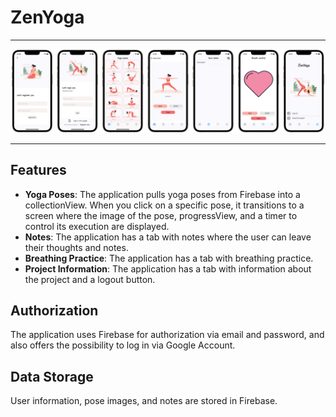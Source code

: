 # ZenYoga

---

![ZenYoga Image](https://github.com/LitvinovichRoman/ZenYoga/blob/develop/IMG_3253.PNG)

---

## Features

- **Yoga Poses**: The application pulls yoga poses from Firebase into a collectionView. When you click on a specific pose, it transitions to a screen where the image of the pose, progressView, and a timer to control its execution are displayed.
- **Notes**: The application has a tab with notes where the user can leave their thoughts and notes.
- **Breathing Practice**: The application has a tab with breathing practice.
- **Project Information**: The application has a tab with information about the project and a logout button.

## Authorization

The application uses Firebase for authorization via email and password, and also offers the possibility to log in via Google Account.

## Data Storage

User information, pose images, and notes are stored in Firebase.
